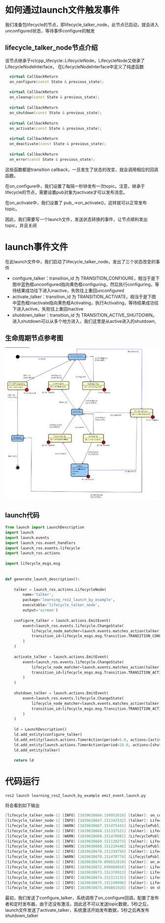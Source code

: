 # 如何通过launch文件触发事件

我们准备包lifecycle的节点，即lifecycle_talker_node，此节点已启动，就会进入unconfigured状态，等待事件configure的触发

##  lifecycle_talker_node节点介绍

该节点继承于rclcpp_lifecycle::LifecycleNode，LifecycleNode又继承了LifecycleNodeInterface， 在LifecycleNodeInterface中定义了纯虚函数

```c++
  virtual CallbackReturn 
  on_configure(const State & previous_state);
  
  virtual CallbackReturn 
  on_cleanup(const State & previous_state);

  virtual CallbackReturn
  on_shutdown(const State & previous_state);
  
  virtual CallbackReturn
  on_activate(const State & previous_state);
  
  virtual CallbackReturn
  on_deactivate(const State & previous_state);

  virtual CallbackReturn
  on_error(const State & previous_state);
```

这些函数都是transition callback，一旦发生了状态的改变，就会调用相应的回调函数。



在on_configure中，我们设置了每隔一秒钟发布一次topic。注意，继承于lifecycle的节点，需要设置pub对象为activate才可以发布消息。

在on_activate中，我们设置了 pub_->on_activate()，这样就可以正常发布topic。



因此，我们需要写一个launch文件，发送状态转换的事件，让节点顺利发出topic，并且关闭



# launch事件文件

在此launch文件中，我们启动了lifecycle_talker_node，发出了三个状态改变的事件

- configure_talker：transition_id 为 TRANSITION_CONFIGURE，相当于是下图中蓝色框unconfigured指向黄色框configuring，然后执行configuring，等待结果成功往下进入inactive，失败往上重回unconfigured
- activate_talker：transition_id 为 TRANSITION_ACTIVATE，相当于是下图中蓝色框inactivate指向黄色框Activating，执行Activating，等待结果成功往下进入active，失败往上重回inactive
- shutdown_talker：transition_id 为 TRANSITION_ACTIVE_SHUTDOWN。进入shutdown可以从多个地方进入，我们这里是从active进入的shutdown,

## 生命周期节点参考图

![The proposed node life cycle state machine](../assets/lifecycle.png)

## launch代码

```python
from launch import LaunchDescription
import launch
import launch.events
import launch_ros.event_handlers
import launch_ros.events.lifecycle
import launch_ros.actions

import lifecycle_msgs.msg


def generate_launch_description():

    talker = launch_ros.actions.LifecycleNode(
        name='talker',
        package='learning_ros2_launch_by_example',
        executable='lifecycle_talker_node',
        output='screen')

    configure_talker = launch.actions.EmitEvent(
        event=launch_ros.events.lifecycle.ChangeState(
            lifecycle_node_matcher=launch.events.matches_action(talker),
            transition_id=lifecycle_msgs.msg.Transition.TRANSITION_CONFIGURE
        )
    )
    
    activate_talker = launch.actions.EmitEvent(
        event=launch_ros.events.lifecycle.ChangeState(
            lifecycle_node_matcher=launch.events.matches_action(talker),
            transition_id=lifecycle_msgs.msg.Transition.TRANSITION_ACTIVATE
        )
    )

    shutdown_talker = launch.actions.EmitEvent(
        event=launch_ros.events.lifecycle.ChangeState(
            lifecycle_node_matcher=launch.events.matches_action(talker),
            transition_id=lifecycle_msgs.msg.Transition.TRANSITION_ACTIVE_SHUTDOWN
        )
    )

    ld = LaunchDescription()
    ld.add_entity(configure_talker)
    ld.add_entity(launch.actions.TimerAction(period=5.0, actions=[activate_talker]))
    ld.add_entity(launch.actions.TimerAction(period=10.0, actions=[shutdown_talker]))
    ld.add_entity(talker)  

    return ld
```

# 代码运行

```
ros2 launch learning_ros2_launch_by_example emit_event.launch.py
```

将会看到如下输出

```c++
[lifecycle_talker_node-1] [INFO] [1639638666.150951619] [talker]: on_configure() is called.
[lifecycle_talker_node-1] [INFO] [1639638667.151342532] [talker]: Lifecycle publisher is currently inactive. Messages are not published.
[lifecycle_talker_node-1] [WARN] [1639638667.151475441] [LifecyclePublisher]: Trying to publish message on the topic '/lifecycle_chatter', but the publisher is not activated
[lifecycle_talker_node-1] [INFO] [1639638668.151337521] [talker]: Lifecycle publisher is currently inactive. Messages are not published.
[lifecycle_talker_node-1] [WARN] [1639638668.151470081] [LifecyclePublisher]: Trying to publish message on the topic '/lifecycle_chatter', but the publisher is not activated
[lifecycle_talker_node-1] [INFO] [1639638669.151120273] [talker]: Lifecycle publisher is currently inactive. Messages are not published.
[lifecycle_talker_node-1] [WARN] [1639638669.151219448] [LifecyclePublisher]: Trying to publish message on the topic '/lifecycle_chatter', but the publisher is not activated
[lifecycle_talker_node-1] [INFO] [1639638670.151339756] [talker]: Lifecycle publisher is currently inactive. Messages are not published.
[lifecycle_talker_node-1] [WARN] [1639638670.151470779] [LifecyclePublisher]: Trying to publish message on the topic '/lifecycle_chatter', but the publisher is not activated
[lifecycle_talker_node-1] [INFO] [1639638670.899552819] [talker]: on_activate() is called.
[lifecycle_talker_node-1] [INFO] [1639638672.899960056] [talker]: Lifecycle publisher is active. Publishing: [Lifecycle HelloWorld #5]
[lifecycle_talker_node-1] [INFO] [1639638673.151378913] [talker]: Lifecycle publisher is active. Publishing: [Lifecycle HelloWorld #6]
[lifecycle_talker_node-1] [INFO] [1639638674.151313135] [talker]: Lifecycle publisher is active. Publishing: [Lifecycle HelloWorld #7]
[lifecycle_talker_node-1] [INFO] [1639638675.151190098] [talker]: Lifecycle publisher is active. Publishing: [Lifecycle HelloWorld #8]
[lifecycle_talker_node-1] [INFO] [1639638675.899801928] [talker]: on shutdown is called from state active.
```

最初，我们发送了configure_talker，系统调用了on_configure回调，配置了发布者和定时发布器，由于还没有激活，因此还不可以发送topic数据，5秒之后，launch文件发送了activate_talker，系统激活开始发布数据，5秒之后再发布shutdown_talker

